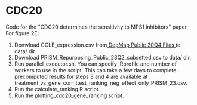 # CDC20
Code for the "CDC20 determines the sensitivity to MPS1 inhibitors" paper
For figure 2E:
  1. Donwload CCLE_expression.csv from[ DepMap Public 20Q4 Files ]([url](https://depmap.org/portal/data_page/?tab=allData&releasename=DepMap+Public+20Q4&filename=CCLE_expression.csv)) to data/ dir.
  2. Download PRISM_Repurposing_Public_23Q2_subsetted.csv to data/ dir.
  3. Run parallel_executor.sh. You can specify .Rprofile and number of workers to use in the script. This can take a few days to complete... precomputed results for steps 3 and 4 are available at treatment_vs_gene_corr_ttest_ranking_neg_effect_only_PRISM_23.csv.
  4. Run the calculate_ranking.R script.
  5. Run the plotting_cdc20_gene_ranking script.
